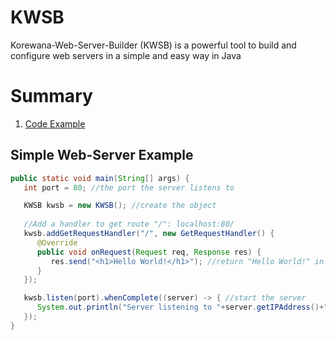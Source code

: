 # KWSB
Korewana-Web-Server-Builder (KWSB) is a powerful tool to build and configure web servers in a simple and easy way in Java

# Summary
1. [Code Example](#simple-web-server-example)

## Simple Web-Server Example
```java
public static void main(String[] args) {
   int port = 80; //the port the server listens to

   KWSB kwsb = new KWSB(); //create the object
   
   //Add a handler to get route "/": localhost:80/
   kwsb.addGetRequestHandler("/", new GetRequestHandler() {
      @Override
      public void onRequest(Request req, Response res) {
         res.send("<h1>Hello World!</h1>"); //return "Hello World!" in a headline
      }
   });

   kwsb.listen(port).whenComplete((server) -> { //start the server
      System.out.println("Server listening to "+server.getIPAddress()+":"+port); //print ip and port
   });
}
```
